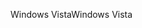 <span data-ttu-id="8dd5a-101">Windows Vista</span><span class="sxs-lookup"><span data-stu-id="8dd5a-101">Windows Vista</span></span>